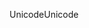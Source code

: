 <span data-ttu-id="3ca1e-101">Unicode</span><span class="sxs-lookup"><span data-stu-id="3ca1e-101">Unicode</span></span>